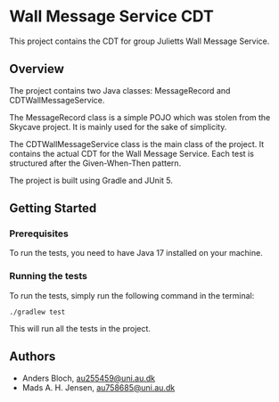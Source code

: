 # Wall Message Service CDT
This project contains the CDT for group Julietts Wall Message Service.

## Overview
The project contains two Java classes: MessageRecord and CDTWallMessageService.

The MessageRecord class is a simple POJO which was stolen from the Skycave project. It is mainly used for the sake of 
simplicity.

The CDTWallMessageService class is the main class of the project. It contains the actual CDT for the Wall Message 
Service. Each test is structured after the Given-When-Then pattern.

The project is built using Gradle and JUnit 5.

## Getting Started

### Prerequisites
To run the tests, you need to have Java 17 installed on your machine.

### Running the tests
To run the tests, simply run the following command in the terminal:
```
./gradlew test
```

This will run all the tests in the project.

## Authors
- Anders Bloch, au255459@uni.au.dk
- Mads A. H. Jensen, au758685@uni.au.dk
